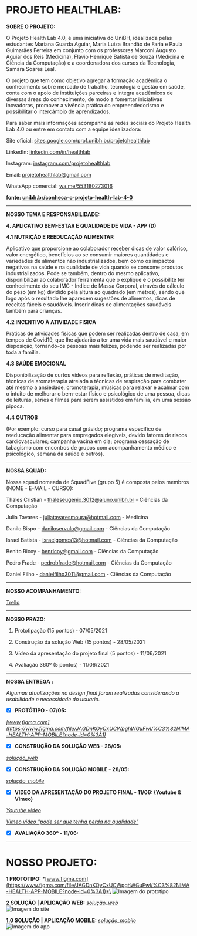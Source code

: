 # PROJETO HEALTHLAB:

**SOBRE O PROJETO:**

O Projeto Health Lab 4.0, é uma iniciativa do UniBH, idealizada pelas estudantes Mariana Guarda Aguiar, Maria Luiza Brandão de Faria e Paula Guimarães Ferreira em conjunto com os professores Marconi Augusto Aguiar dos Reis (Medicina), Flávio Henrique Batista de Souza (Medicina e Ciência da Computação) e a coordenadora dos cursos da Tecnologia, Samara Soares Leal.

O projeto que tem como objetivo agregar à formação acadêmica o conhecimento sobre mercado de trabalho, tecnologia e gestão em saúde, conta com o apoio de instituições parceiras e integra acadêmicos de diversas áreas do conhecimento, de modo a fomentar iniciativas inovadoras, promover a vivência prática do empreendedorismo e possibilitar o intercâmbio de aprendizados.

Para saber mais informações acompanhe as redes sociais do Projeto Health Lab 4.0 ou entre em contato com a equipe idealizadora:

Site oficial:  [sites.google.com/prof.unibh.br/projetohealthlab](https://sites.google.com/prof.unibh.br/projetohealthlab)

LinkedIn:  [linkedin.com/in/healthlab](https://www.linkedin.com/in/healthlab)

Instagram:  [instagram.com/projetohealthlab](http://www.instagram.com/projetohealthlab)

Email: projetohealthlab@gmail.com

WhatsApp comercial:  [wa.me/553180273016](https://wa.me/553180273016)

**fonte: [unibh.br/conheca-o-projeto-health-lab-4-0](https://www.unibh.br/conheca-o-projeto-health-lab-4-0/)**

---
**NOSSO TEMA E RESPONSABILIDADE:**

**4. APLICATIVO BEM-ESTAR E QUALIDADE DE VIDA - APP (D)**

**4.1 NUTRIÇÃO E REEDUCAÇÃO ALIMENTAR**

Aplicativo que proporcione ao colaborador receber dicas de valor calórico, valor energético, benefícios ao se consumir maiores quantidades e variedades de alimentos não industrializados, bem como os impactos negativos na saúde e na qualidade de vida quando se consome produtos industrializados.
Pode se também, dentro do mesmo aplicativo, disponibilizar ao colaborador ferramenta que o explique e o possibilite ter conhecimento do seu IMC - Índice de Massa Corporal, através do cálculo do peso (em kg) dividido pela altura ao quadrado (em metros), sendo que logo após o resultado lhe aparecem sugestões de alimentos, dicas de receitas fáceis e saudáveis.
Inserir dicas de alimentações saudáveis também para crianças.  

**4.2 INCENTIVO À ATIVIDADE FISICA**

Práticas de atividades físicas que podem ser realizadas dentro de casa, em tempos de Covid19, que lhe ajudarão a ter uma vida mais saudável e maior disposição, tornando-os pessoas mais felizes, podendo ser realizadas por toda a família.  

**4.3 SAÚDE EMOCIONAL**

Disponibilização de curtos vídeos para reflexão, práticas de meditação, técnicas de aromaterapia atrelada a técnicas de respiração para combater até mesmo a ansiedade, cromoterapia, músicas para relaxar e acalmar com o intuito de melhorar o bem-estar físico e psicológico de uma pessoa, dicas de leituras, séries e filmes para serem assistidos em família, em uma sessão pipoca.

**4.4 OUTROS**

(Por exemplo: curso para casal grávido; programa específico de reeducação alimentar para empregados elegíveis, devido fatores de riscos cardiovasculares; campanha vacina em dia; programa cessação de tabagismo com encontros de grupos com acompanhamento médico e psicológico, semana da saúde e outros).

---
**NOSSA SQUAD:**

Nossa squad nomeada de SquadFive (grupo 5) é composta pelos membros (NOME - E-MAIL - CURSO):

Thales Cristian - thaleseugenio.3012@aluno.unibh.br - Ciências da Computação

Julia Tavares - juliatavaresmoura@hotmail.com - Medicina

Danilo Bispo - daniloservulo@gmail.com - Ciências da Computação

Israel Batista - israelgomes13@hotmail.com - Ciências da Computação

Benito Ricoy - benricoy@gmail.com - Ciências da Computação

Pedro Frade - pedrobfrade@hotmail.com - Ciências da Computação

Daniel Filho - danielfilho3011@gmail.com - Ciências da Computação

---
**NOSSO ACOMPANHAMENTO:**

[Trello](https://trello.com/invite/b/xnC6WW2n/100a8491c8a4a744cdc55845e2d19fd7/squadfivehealthlab)

---
**NOSSO PRAZO:**

1. Prototipação (15 pontos) - 07/05/2021  

2. Construção da solução Web (15 pontos) - 28/05/2021  

3. Vídeo da apresentação do projeto final (5 pontos) - 11/06/2021 

4. Avaliação 360º (5 pontos) - 11/06/2021

---
**NOSSA ENTREGA :**

_Algumas atualizações no design final foram realizadas considerando a usabilidade e necessidade do usuario._

- [x] **PROTÓTIPO - 07/05:** 

*[www.figma.com](https://www.figma.com/file/JAGDnKOyCxUCWpghWGuFwI/%C3%82NIMA-HEALTH-APP-MOBILE?node-id=0%3A1)*

- [x] **CONSTRUÇÃO DA SOLUÇÃO WEB - 28/05:**

*[solução_web](https://github.com/chalestristian/squadfive_healthlab/tree/master/solucao_web)*

- [x] **CONSTRUÇÃO DA SOLUÇÃO MOBILE - 28/05:** 

*[solução_mobile](https://github.com/chalestristian/squadfive_healthlab/tree/master/solucao_mobie)*

- [x] **VIDEO DA APRESENTAÇÃO DO PROJETO FINAL - 11/06: (Youtube & Vimeo)** 

*[Youtube video](https://youtu.be/pDfMb486Ib4)*

*[Vimeo video "pode ser que tenha perda na qualidade"](https://vimeo.com/559490252)*



- [x] **AVALIAÇÃO 360º - 11/06:** 

---
# NOSSO PROJETO:
**1 PROTOTIPO:**  *[www.figma.com](https://www.figma.com/file/JAGDnKOyCxUCWpghWGuFwI/%C3%82NIMA-HEALTH-APP-MOBILE?node-id=0%3A1)*\
![Imagem do prototipo](https://raw.githubusercontent.com/chalestristian/squadfive_healthlab/master/prototipo/%C3%82NIMA%20HEALTH%20-%20APP%20-%20MOBILLE-1.png)

**2 SOLUÇÃO | APLICAÇÃO WEB:**  *[solução_web](https://github.com/chalestristian/squadfive_healthlab/tree/master/solucao_web)*\
![Imagem do site](https://raw.githubusercontent.com/chalestristian/squadfive_healthlab/master/solucao_web/solucaoweb.png)

**1.0 SOLUÇÃO | APLICAÇÃO MOBILE:**  *[solução_mobile](https://github.com/chalestristian/squadfive_healthlab/tree/master/solucao_mobie)*\
![Imagem do app](https://raw.githubusercontent.com/chalestristian/squadfive_healthlab/master/solucao_mobie/app.jpeg)
